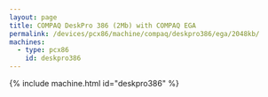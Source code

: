 ```yaml
---
layout: page
title: COMPAQ DeskPro 386 (2Mb) with COMPAQ EGA
permalink: /devices/pcx86/machine/compaq/deskpro386/ega/2048kb/
machines:
  - type: pcx86
    id: deskpro386
---
```


{% include machine.html id="deskpro386" %}
